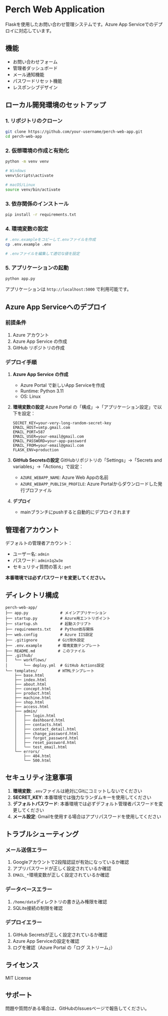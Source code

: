 # Perch Web Application

Flaskを使用したお問い合わせ管理システムです。Azure App Serviceでのデプロイに対応しています。

## 機能

- お問い合わせフォーム
- 管理者ダッシュボード
- メール通知機能
- パスワードリセット機能
- レスポンシブデザイン

## ローカル開発環境のセットアップ

### 1. リポジトリのクローン

```bash
git clone https://github.com/your-username/perch-web-app.git
cd perch-web-app
```

### 2. 仮想環境の作成と有効化

```bash
python -m venv venv

# Windows
venv\Scripts\activate

# macOS/Linux
source venv/bin/activate
```

### 3. 依存関係のインストール

```bash
pip install -r requirements.txt
```

### 4. 環境変数の設定

```bash
# .env.exampleをコピーして.envファイルを作成
cp .env.example .env

# .envファイルを編集して適切な値を設定
```

### 5. アプリケーションの起動

```bash
python app.py
```

アプリケーションは `http://localhost:5000` で利用可能です。

## Azure App Serviceへのデプロイ

### 前提条件

1. Azure アカウント
2. Azure App Service の作成
3. GitHub リポジトリの作成

### デプロイ手順

1. **Azure App Service の作成**
   - Azure Portal で新しいApp Serviceを作成
   - Runtime: Python 3.11
   - OS: Linux

2. **環境変数の設定**
   Azure Portal の「構成」→「アプリケーション設定」で以下を設定：
   ```
   SECRET_KEY=your-very-long-random-secret-key
   EMAIL_HOST=smtp.gmail.com
   EMAIL_PORT=587
   EMAIL_USER=your-email@gmail.com
   EMAIL_PASSWORD=your-app-password
   EMAIL_FROM=your-email@gmail.com
   FLASK_ENV=production
   ```

3. **GitHub Secretsの設定**
   GitHubリポジトリの「Settings」→「Secrets and variables」→「Actions」で設定：
   - `AZURE_WEBAPP_NAME`: Azure Web Appの名前
   - `AZURE_WEBAPP_PUBLISH_PROFILE`: Azure Portalからダウンロードした発行プロファイル

4. **デプロイ**
   - mainブランチにpushすると自動的にデプロイされます

## 管理者アカウント

デフォルトの管理者アカウント：
- ユーザー名: `admin`
- パスワード: `admin1q2w3e`
- セキュリティ質問の答え: `pet`

**本番環境では必ずパスワードを変更してください。**

## ディレクトリ構成

```
perch-web-app/
├── app.py              # メインアプリケーション
├── startup.py          # Azure用エントリポイント
├── startup.sh          # 起動スクリプト
├── requirements.txt    # Python依存関係
├── web.config          # Azure IIS設定
├── .gitignore         # Git除外設定
├── .env.example       # 環境変数テンプレート
├── README.md          # このファイル
├── .github/
│   └── workflows/
│       └── deploy.yml  # GitHub Actions設定
└── templates/         # HTMLテンプレート
    ├── base.html
    ├── index.html
    ├── about.html
    ├── concept.html
    ├── product.html
    ├── machine.html
    ├── shop.html
    ├── access.html
    ├── admin/
    │   ├── login.html
    │   ├── dashboard.html
    │   ├── contacts.html
    │   ├── contact_detail.html
    │   ├── change_password.html
    │   ├── forgot_password.html
    │   ├── reset_password.html
    │   └── test_email.html
    └── errors/
        ├── 404.html
        └── 500.html
```

## セキュリティ注意事項

1. **環境変数**: `.env`ファイルは絶対にGitにコミットしないでください
2. **SECRET_KEY**: 本番環境では強力なランダムキーを使用してください
3. **デフォルトパスワード**: 本番環境では必ずデフォルト管理者パスワードを変更してください
4. **メール設定**: Gmailを使用する場合はアプリパスワードを使用してください

## トラブルシューティング

### メール送信エラー
1. Googleアカウントで2段階認証が有効になっているか確認
2. アプリパスワードが正しく設定されているか確認
3. `EMAIL_*`環境変数が正しく設定されているか確認

### データベースエラー
1. `/home/data`ディレクトリの書き込み権限を確認
2. SQLite接続の制限を確認

### デプロイエラー
1. GitHub Secretsが正しく設定されているか確認
2. Azure App Serviceの設定を確認
3. ログを確認（Azure Portal の「ログ ストリーム」）

## ライセンス

MIT License

## サポート

問題や質問がある場合は、GitHubのIssuesページで報告してください。